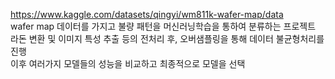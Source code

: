 https://www.kaggle.com/datasets/qingyi/wm811k-wafer-map/data  
wafer map 데이터를 가지고 불량 패턴을 머신러닝학습을 통하여 분류하는 프로젝트
라돈 변환 및 이미지 특성 추출 등의 전처리 후, 오버샘플링을 통해 데이터 불균형처리를 진행  
이후 여러가지 모델들의 성능을 비교하고 최종적으로 모델을 선택
